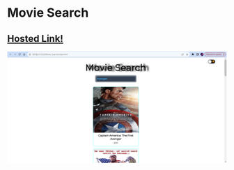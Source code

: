 # Movie Search

## [Hosted Link!](https://hsc92180.github.io/Geekster_Assignment/Movie_Search)

![Alt text](image.png)